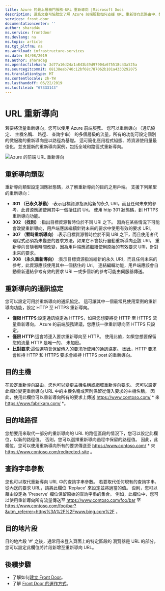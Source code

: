 ```yaml
---
title: Azure 的最上層機門服務-URL 重新導向 |Microsoft Docs
description: 這篇文章可協助您了解 Azure 前端服務如何支援 URL 重新導向其路由中，如果設定。
services: front-door
documentationcenter: ''
author: sharad4u
ms.service: frontdoor
ms.devlang: na
ms.topic: article
ms.tgt_pltfrm: na
ms.workload: infrastructure-services
ms.date: 04/08/2019
ms.author: sharadag
ms.openlocfilehash: 3d77a16d24a1a843b39d97904a675518c43a525a
ms.sourcegitcommit: 08138eab740c12bf68c787062b101a4333292075
ms.translationtype: MT
ms.contentlocale: zh-TW
ms.lasthandoff: 06/22/2019
ms.locfileid: "67333143"
---
```

# <a name="url-redirect"></a>URL 重新導向
若要將流量重新導向，您可以使用 Azure 前端服務。 您可以重新導向 （通訊協定、 主機名稱、 路徑、 查詢字串） 的多個層級的流量，所有的功能可設定個別的微服務的重新導向是以路徑為基礎。 這可簡化應用程式組態、將資源使用量最佳化，並支援新的重新導向案例，包括全域和路徑式重新導向。
</br>

![Azure 的前端 URL 重新導向][1]

## <a name="redirection-types"></a>重新導向類型
重新導向類型設定回應狀態碼，以了解重新導向的目的之用戶端。 支援下列類型的重新導向：

- **301 （已永久移動）** :表示目標資源指派給新的永久 URI，而且任何未來的參考，此資源應該使用其中一個括住的 Uri。 使用 http 301 狀態碼，到 HTTPS 重新導向功能。 
- **302 （找到）** :指出目標資源暫時位於不同 URI 之下。 因為在某些情況下可能會改變重新導向，用戶端應該繼續針對未來的要求中使用有效的要求 URI。
- **307 （暫時重新導向）** :表示目標資源暫時位於不同 URI 之下，而且使用者代理程式必須為未變更的要求方法，如果它不會執行自動重新導向至該 URI。 重新導向會隨著時間改變，因為用戶端應該繼續使用原始的有效要求 URI，針對未來的要求。
- **308 （永久重新導向）** :表示目標資源指派給新的永久 URI，而且任何未來的參考，此資源應該使用其中一個括住的 Uri。 連結編輯功能，用戶端應該會自動重新連結參考有效的要求 URI 一或多個新的參考可能由伺服器傳送。

## <a name="redirection-protocol"></a>重新導向的通訊協定
您可以設定可用於重新導向的通訊協定。 這可讓其中一個最常見使用案例的重新導向功能，設定 HTTP 至 HTTPS 重新導向。

- **僅限 HTTPS**:設定通訊協定為 HTTPS，如果您想要將從 HTTP 至 HTTPS 流量重新導向。 Azure 的前端服務建議，您應該一律重新導向至 HTTPS 只設定。
- **僅限 HTTP**:這會將連入要求重新導向至 HTTP。 使用此值，如果您想要保留您的流量 HTTP 是唯一的、 未加密。
- **比對要求**:這個選項會保留傳入的要求所使用的通訊協定。 因此，HTTP 要求會維持 HTTP 和 HTTPS 要求會維持 HTTPS post 的重新導向。

## <a name="destination-host"></a>目的主機
在設定重新導向路由，您也可以變更主機名稱或網域重新導向要求。 您可以設定此欄位變更重新導向 URL 中的主機名稱或否則保留從傳入要求的主機名稱。 因此，使用此欄位可以重新導向所有的要求上傳送 https://www.contoso.com/ * 來 https://www.fabrikam.com/ *。

## <a name="destination-path"></a>目的地路徑
您想要用來取代一部分的重新導向的 URL 的路徑區段的情況下，您可以設定此欄位，以新的路徑值。 否則，您可以選擇重新導向過程中保留的路徑值。 因此，此欄位，您可以使用重新導向所有的要求傳送至 https://www.contoso.com/ * 來 https://www.contoso.com/redirected-site 。

## <a name="query-string-parameters"></a>查詢字串參數
您也可以取代重新導向 URL 中的查詢字串參數。 若要取代任何現有的查詢字串，從內送的要求 URL，請將此欄位 'Replace' 來設定並將適當的值。 否則，您可以藉由設定為 'Preserve' 欄位保留原始的查詢字串的集合。 例如，此欄位中，您可以使用重新導向所有流量傳送至 https://www.contoso.com/foo/bar 至 https://www.contoso.com/foo/bar?&utm_referrer=https%3A%2F%2Fwww.bing.com%2F 。 

## <a name="destination-fragment"></a>目的地片段
目的地片段 '#' 之後，通常用來登入頁面上的特定區段的 瀏覽器是 URL 的部分。 您可以設定此欄位將片段新增至重新導向 URL。

## <a name="next-steps"></a>後續步驟

- 了解如何[建立 Front Door](quickstart-create-front-door.md)。
- 了解 [Front Door 的運作方式](front-door-routing-architecture.md)。

<!--Image references-->
[1]: ./media/front-door-url-redirect/front-door-url-redirect.png